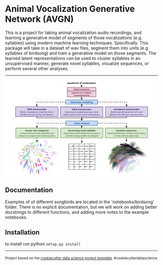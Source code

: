 
Animal Vocalization Generative Network (AVGN)
==============================

This is a project for taking animal vocalization audio recordings, and learning a generative model of segments of those vocalizations (e.g. syllables) using modern machine learning techniques. Specifically. This package will take in a dataset of wav files, segment them into units (e.g. syllables of birdsong) and train a generative model on those segments. The learned latent representations can be used to cluster syllables in an unsupervised manner, generate novel syllables, visualize sequences, or perform several other analyses.

---


![description](src_img/animalvocalizationfigure.png)


Documentation
------------
Examples of of different songbirds are located in the 'notebooks/birdsong' folder. There is no explicit documentation, but we will work on adding better docstrings to different functions, and adding more notes to the example notebooks. 


Installation
------------

to install run python `setup.py install`

---

<p><small>Project based on the <a target="_blank" href="https://drivendata.github.io/cookiecutter-data-science/">cookiecutter data science project template</a>. #cookiecutterdatascience</small></p>
